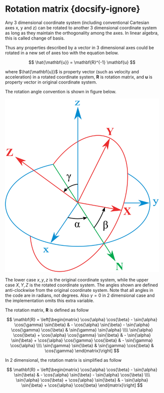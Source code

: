# Rotation matrix {docsify-ignore}

Any 3 dimensional coordinate system (including conventional Cartesian axes x, y and z) can be rotated to another 3 dimensional coordinate system as long as they maintain the orthogonality among the axes. In linear algebra, this is called change of basis. 

Thus any properties described by a vector in 3 dimensional axes could be rotated in a new set of axes too with the equation below.

$$ \hat{\mathbf{u}} = \mathbf{R}^{-1} \mathbf{u} $$

where $\hat{\mathbf{u}}$ is property vector (such as velocity and acceleration) in a rotated coordinate system, $\mathbf{R}$ is rotation matrix, and $\mathbf{u}$ is property vector in original coordinate system.

The rotation angle convention is shown in figure below. 

![alt text](Eulerangles.png "Euler Angles convention in the code")

The lower case $x, y, z$ is the original coordinate system, while the upper case $X, Y, Z$ is the rotated coordinate system. The angles shown are defined anti-clockwise from the original coordinate system. Note that all angles in the code are in radians, not degrees. Also $\gamma = 0$ in 2 dimensional case and the implementation omits this extra variable. 

The rotation matrix, $\mathbf{R}$ is defined as follow

$$
\mathbf{R} = \left[\begin{matrix} \cos{\alpha} \cos{\beta} - \sin{\alpha} \cos{\gamma} \sin{\beta} & - \cos{\alpha} \sin{\beta} - \sin{\alpha} \cos{\gamma} \cos{\beta} & \sin{\gamma} \sin{\alpha} \\\\ \sin{\alpha} \cos{\beta} + \cos{\alpha} \cos{\gamma} \sin{\beta} &  - \sin{\alpha} \sin{\beta} + \cos{\alpha} \cos{\gamma} \cos{\beta} & - \sin{\gamma} \cos{\alpha} \\\\ \sin{\gamma} \sin{\beta} & \sin{\gamma} \cos{\beta} & \cos{\gamma} \end{matrix}\right]
$$

In 2 dimensional, the rotation matrix is simplified as follow

$$
\mathbf{R} = \left[\begin{matrix} \cos{\alpha} \cos{\beta} - \sin{\alpha} \sin{\beta} & - \cos{\alpha} \sin{\beta} - \sin{\alpha} \cos{\beta} \\\\ \sin{\alpha} \cos{\beta} + \cos{\alpha} \sin{\beta} & - \sin{\alpha} \sin{\beta} + \cos{\alpha} \cos{\beta} \end{matrix}\right]
$$



